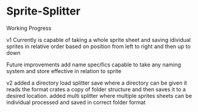 # Sprite-Splitter

Working Progress 

v1
Currently is capable of taking a whole sprite sheet and saving idividual sprites in relative order based on position from left to right and then up to down

Future improvements add name specifics capable to take any naming system and store effective in relation to sprite

v2 
added a directory load splitter save where a directory can be given it reads the format crates a copy of folder structure and then saves it to a desired location.
added multi splitter where multiple sprites sheets can be individual processed and saved in correct folder format
